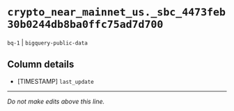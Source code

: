 # `crypto_near_mainnet_us._sbc_4473feb30b0244db8ba0ffc75ad7d700`
`bq-1` | `bigquery-public-data`

## Column details
* [TIMESTAMP] `last_update`

-------------------------------------------------------------------------------
*Do not make edits above this line.*
